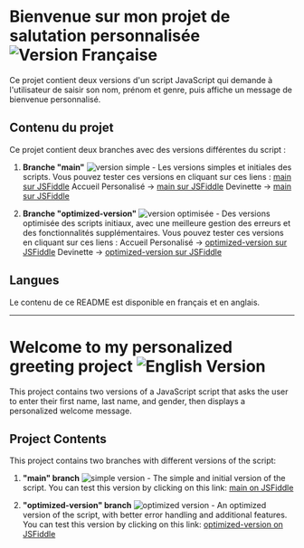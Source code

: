 # Bienvenue sur mon projet de salutation personnalisée ![Version Française](https://img.shields.io/badge/langue-français-blue)

Ce projet contient deux versions d'un script JavaScript qui demande à l'utilisateur de saisir son nom, prénom et genre, puis affiche un message de bienvenue personnalisé.

## Contenu du projet

Ce projet contient deux branches avec des versions différentes du script :

1. **Branche "main"** ![version simple](https://img.shields.io/badge/version-simple-green) - Les versions simples et initiales des scripts. 
Vous pouvez tester ces versions en cliquant sur ces liens : 
[main sur JSFiddle](https://jsfiddle.net/LaCeriseDev/j4pfwk6o)
Accueil Personalisé -> [main sur JSFiddle](https://jsfiddle.net/LaCeriseDev/j4pfwk6o)
Devinette -> [main sur JSFiddle](https://jsfiddle.net/LaCeriseDev/j4pfwk6o/1/)

2. **Branche "optimized-version"** ![version optimisée](https://img.shields.io/badge/version-optimisée-orange) - Des versions optimisée des scripts initiaux, avec une meilleure gestion des erreurs et des fonctionnalités supplémentaires. Vous pouvez tester ces versions en cliquant sur ces liens : 
Accueil Personalisé -> [optimized-version sur JSFiddle](https://jsfiddle.net/LaCeriseDev/j4pfwk6o/1/)
Devinette -> [optimized-version sur JSFiddle](https://jsfiddle.net/LaCeriseDev/j4pfwk6o/1/)

## Langues

Le contenu de ce README est disponible en français et en anglais.

---

# Welcome to my personalized greeting project ![English Version](https://img.shields.io/badge/language-english-blue)

This project contains two versions of a JavaScript script that asks the user to enter their first name, last name, and gender, then displays a personalized welcome message.

## Project Contents

This project contains two branches with different versions of the script:

1. **"main" branch** ![simple version](https://img.shields.io/badge/version-simple-green) - The simple and initial version of the script. You can test this version by clicking on this link: [main on JSFiddle](https://jsfiddle.net/LaCeriseDev/j4pfwk6o)

2. **"optimized-version" branch** ![optimized version](https://img.shields.io/badge/version-optimized-orange) - An optimized version of the script, with better error handling and additional features. You can test this version by clicking on this link: [optimized-version on JSFiddle](https://jsfiddle.net/LaCeriseDev/j4pfwk6o/1/)